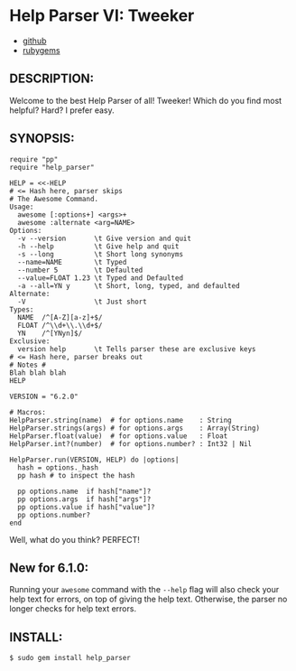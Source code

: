 # Help Parser VI: Tweeker

* [github](https://www.github.com/carlosjhr64/Ruby-HelpParser)
* [rubygems](https://rubygems.org/gems/help_parser)

## DESCRIPTION:
Welcome to the best Help Parser of all!
Tweeker!
Which do you find most helpful?
Hard?
I prefer easy.

## SYNOPSIS:

    require "pp"
    require "help_parser"

    HELP = <<-HELP
    # <= Hash here, parser skips
    # The Awesome Command.
    Usage:
      awesome [:options+] <args>+
      awesome :alternate <arg=NAME>
    Options:
      -v --version       \t Give version and quit
      -h --help          \t Give help and quit
      -s --long          \t Short long synonyms
      --name=NAME        \t Typed
      --number 5         \t Defaulted
      --value=FLOAT 1.23 \t Typed and Defaulted
      -a --all=YN y      \t Short, long, typed, and defaulted
    Alternate:
      -V                 \t Just short
    Types:
      NAME  /^[A-Z][a-z]+$/
      FLOAT /^\\d+\\.\\d+$/
      YN    /^[YNyn]$/
    Exclusive:
      version help       \t Tells parser these are exclusive keys
    # <= Hash here, parser breaks out
    # Notes #
    Blah blah blah
    HELP

    VERSION = "6.2.0"

    # Macros:
    HelpParser.string(name)  # for options.name    : String
    HelpParser.strings(args) # for options.args    : Array(String)
    HelpParser.float(value)  # for options.value   : Float
    HelpParser.int?(number)  # for options.number? : Int32 | Nil

    HelpParser.run(VERSION, HELP) do |options|
      hash = options._hash
      pp hash # to inspect the hash

      pp options.name  if hash["name"]?
      pp options.args  if hash["args"]?
      pp options.value if hash["value"]?
      pp options.number?
    end

Well, what do you think?
PERFECT!

## New for 6.1.0:

Running your `awesome` command with the `--help` flag will also check your help text for errors,
on top of giving the help text. Otherwise, the parser no longer checks for help text errors.

## INSTALL:

    $ sudo gem install help_parser
